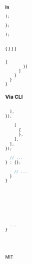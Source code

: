 




```sh
```




**In**
```jsx
);

};
```

```jsx
);
```




```js
```




{
    }
  }
}
```

{
        }]
      ]
    }
  }
}
```

### Via CLI

```sh
```


```js
  ],
});
```

```js
    [
      {
      },
    ],
  ],
});
```



```js
  // ...
} : {};
```
```js
    // ...
  }
}
```



```js
```



```js
```



```js
```
```js
```




```js
```


```js
```


```js
```


```js
```



```js
  ...
}
```

```js
```




```js
```


```js
```



```js
```




MIT
